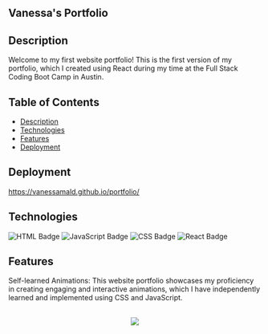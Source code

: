 ## Vanessa's Portfolio

## Description
Welcome to my first website portfolio! This is the first version of my portfolio, which I created using React during my time at the Full Stack Coding Boot Camp in Austin.

## Table of Contents
- [Description](#description)  
- [Technologies](#technologies)   
- [Features](#features) 
- [Deployment](#deployment)

## Deployment
https://vanessamald.github.io/portfolio/

## Technologies
![HTML Badge](https://img.shields.io/badge/HTML5-E34F26?style=for-the-badge&logo=html5&logoColor=white "")
![JavaScript Badge](https://img.shields.io/badge/JavaScript-323330?style=for-the-badge&logo=javascript&logoColor=F7DF1E "")
![CSS Badge](https://img.shields.io/badge/CSS3-1572B6?style=for-the-badge&logo=css3&logoColor=white "")
![React Badge](https://img.shields.io/badge/React-20232A?style=for-the-badge&logo=react&logoColor=61DAFB)

## Features
Self-learned Animations: This website portfolio showcases my proficiency in creating engaging and interactive animations, which I have independently learned and implemented using CSS and JavaScript.

<br/>  
<div style="text-align:center">
    <a href="https://www.buymeacoffee.com/vnessamaldB" target="_blank" style="display: inline-block;">
        <img 
            src="https://img.shields.io/badge/Donate-Buy%20Me%20A%20Coffee-orange.svg?style=flat-square&logo=buymeacoffee" 
            />
        </a></div>
<br />

